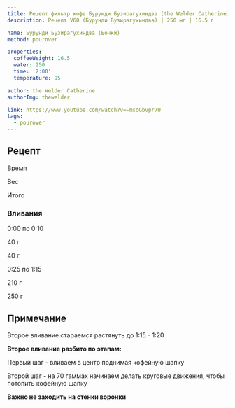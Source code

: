 ```yaml
---
title: Рецепт фильтр кофе Бурунди Бузирагухиндва (the Welder Catherine)
description: Рецепт V60 (Бурунди Бузирагухиндва) | 250 мл | 16.5 г

name: Бурунди Бузирагухиндва (Бочки)
method: pourover

properties:
  coffeeWeight: 16.5
  water: 250
  time: '2:00'
  temperature: 95

author: the Welder Catherine
authorImg: thewelder

link: https://www.youtube.com/watch?v=-msoGbvpr7U
tags:
  - pourover
---
```


## Рецепт


<div class="time-line">

Время

Вес

Итого

</div>

### Вливания

<div class="time-line">

0:00 по 0:10

40 г

40 г

</div>

<div class="time-line">

0:25 по 1:15

210 г

250 г

</div>


<div class="info-note">

## Примечание

Второе вливание стараемся растянуть до 1:15 - 1:20

__Второе вливание разбито по этапам:__

Первый шаг - вливаем в центр поднимая кофейную шапку

Второй шаг - на 70 гаммах начинаем делать круговые движения, чтобы потопить кофейную шапку

__Важно не заходить на стенки воронки__
</div>

